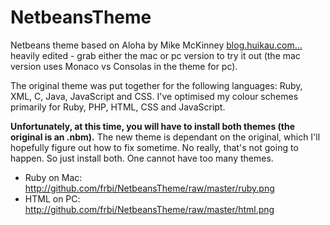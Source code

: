 NetbeansTheme
=============

Netbeans theme based on Aloha by Mike McKinney [blog.huikau.com...](http://blog.huikau.com/2008/04/aloha-color-theme-for-netbeans-61.html) heavily edited - grab either the mac or pc version to try it out (the mac version uses Monaco vs Consolas in the theme for pc).

The original theme was put together for the following languages: Ruby, XML, C, Java, JavaScript and CSS. I've optimised my colour schemes primarily for Ruby, PHP, HTML, CSS and JavaScript.

**Unfortunately, at this time, you will have to install both themes (the original is an .nbm).**
The new theme is dependant on the original, which I'll hopefully figure out how to fix sometime. No really, that's not going to happen. So just install both. One cannot have too many themes.

* Ruby on Mac: http://github.com/frbi/NetbeansTheme/raw/master/ruby.png
* HTML on PC: http://github.com/frbi/NetbeansTheme/raw/master/html.png